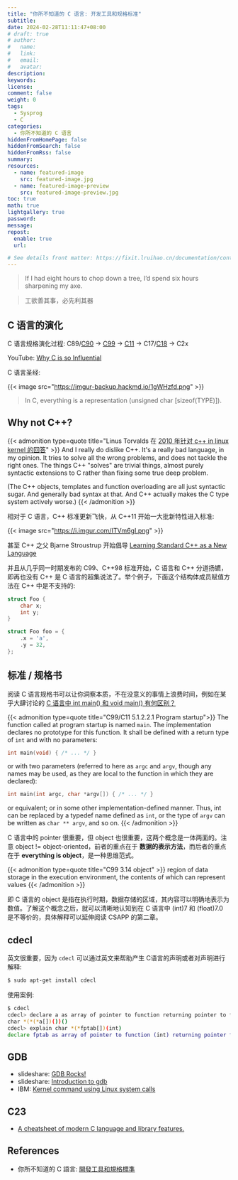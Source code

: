 ```yaml
---
title: "你所不知道的 C 语言: 开发工具和规格标准"
subtitle:
date: 2024-02-28T11:11:47+08:00
# draft: true
# author:
#   name:
#   link:
#   email:
#   avatar:
description:
keywords:
license:
comment: false
weight: 0
tags:
  - Sysprog
  - C
categories:
  - 你所不知道的 C 语言
hiddenFromHomePage: false
hiddenFromSearch: false
hiddenFromRss: false
summary:
resources:
  - name: featured-image
    src: featured-image.jpg
  - name: featured-image-preview
    src: featured-image-preview.jpg
toc: true
math: true
lightgallery: true
password:
message:
repost:
  enable: true
  url:

# See details front matter: https://fixit.lruihao.cn/documentation/content-management/introduction/#front-matter
---
```


> If I had eight hours to chop down a tree, I’d spend six hours sharpening my axe.

> 工欲善其事，必先利其器

<!--more-->

## C 语言的演化

C 语言规格演化过程: C89/[C90](https://www.iso.org/standard/17782.html) -> [C99](https://www.iso.org/standard/29237.html) -> [C11](https://www.iso.org/standard/57853.html) -> C17/[C18](https://www.iso.org/standard/74528.html) -> C2x

YouTube: [Why C is so Influential](https://www.youtube.com/watch?v=ci1PJexnfNE)

C 语言圣经:

{{< image src="https://imgur-backup.hackmd.io/1gWHzfd.png" >}}

> In C, everything is a representation (unsigned char [sizeof(TYPE)]).

## Why not C++?

{{< admonition type=quote title="Linus Torvalds 在 [2010 年针对 c++ in linux kernel 的回答](http://www.realworldtech.com/forum/?threadid=104196&curpostid=104208)" >}}
And I really do dislike C++. It\'s a really bad language, in my opinion. It tries to solve all the wrong problems, and does not tackle the right ones. The things C++ \"solves\" are trivial things, almost purely syntactic extensions to C rather than fixing some true deep problem.

(The C++ objects, templates and function overloading are all just syntactic sugar. And generally bad syntax at that. And C++ actually makes the C type system actively worse.)
{{< /admonition >}}

相对于 C 语言，C++ 标准更新飞快，从 C++11 开始一大批新特性进入标准:

{{< image src="https://i.imgur.com/ITVm6gI.png" >}}

甚至 C++ 之父 Bjarne Stroustrup 开始倡导 [Learning Standard C++ as a New Language](http://www.stroustrup.com/new_learning.pdf)

并且从几乎同一时期发布的 C99、C++98 标准开始，C 语言和 C++ 分道扬镳，即再也没有 C++ 是 C 语言的超集说法了。举个例子，下面这个结构体成员赋值方法在 C++ 中是不支持的:

```c
struct Foo {
    char x;
    int y;
}

struct Foo foo = {
    .x = 'a',
    .y = 32,
};
```

## 标准 / 规格书

阅读 C 语言规格书可以让你洞察本质，不在没意义的事情上浪费时间，例如在某乎大肆讨论的 [C 语言中 int main() 和 void main() 有何区别？](https://www.zhihu.com/question/60047465)

{{< admonition type=quote title="C99/C11 5.1.2.2.1 Program startup">}}
The function called at program startup is named `main`. The implementation declares no prototype for this function. It shall be defined with a return type of `int` and with no parameters:

```c
int main(void) { /* ... */ }
```

or with two parameters (referred to here as `argc` and `argv`, though any names may be used, as they are local to the function in which they are declared):

```c
int main(int argc, char *argv[]) { /* ... */ }
```

or equivalent; or in some other implementation-defined manner. Thus, int can be replaced by a typedef name defined as `int`, or the type of `argv` can be written as `char ** argv`, and so on.
{{< /admonition >}}

C 语言中的 pointer 很重要，但 object 也很重要，这两个概念是一体两面的。注意 object != object-oriented，前者的重点在于 **数据的表示方法**，而后者的重点在于 **everything is object**，是一种思维范式。

{{< admonition type=quote title="C99 3.14 object" >}}
region of data storage in the execution environment, the contents of which can represent values
{{< /admonition >}}

即 C 语言的 object 是指在执行时期，数据存储的区域，其内容可以明确地表示为数值。了解这个概念之后，就可以清晰地认知到在 C 语言中 (int)7 和 (float)7.0 是不等价的，具体解释可以延伸阅读 CSAPP 的第二章。

## cdecl

英文很重要，因为 `cdecl` 可以通过英文来帮助产生 C语言的声明或者对声明进行解释:

```sh
$ sudo apt-get install cdecl
```

使用案例:

```sh
$ cdecl
cdecl> declare a as array of pointer to function returning pointer to function returning pointer to char
char *(*(*a[])())()
cdecl> explain char *(*fptab[])(int)
declare fptab as array of pointer to function (int) returning pointer to char
```

## GDB

- slideshare: [GDB Rocks!](http://www.slideshare.net/chenkaie/gdb-rocks-16951548)
- slideshare: [Introduction to gdb](https://www.slideshare.net/slideshow/introduction-to-gdb-3790833/3790833)
- IBM: [Kernel command using Linux system calls](http://www.staroceans.org/kernel-and-driver/%5BIBM%5D%20Kernel%20command%20using%20Linux%20system%20calls%20%5B2007%5D.pdf)

## C23

- [A cheatsheet of modern C language and library features.](https://github.com/AnthonyCalandra/modern-c-features)

## References

- 你所不知道的 C 語言: [開發工具和規格標準](https://hackmd.io/@sysprog/c-standards)
